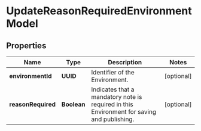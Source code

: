 

# UpdateReasonRequiredEnvironmentModel


## Properties

| Name | Type | Description | Notes |
|------------ | ------------- | ------------- | -------------|
|**environmentId** | **UUID** | Identifier of the Environment. |  [optional] |
|**reasonRequired** | **Boolean** | Indicates that a mandatory note is required in this Environment for saving and publishing. |  [optional] |



